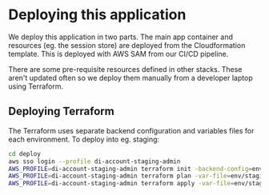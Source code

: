 # Deploying this application

We deploy this application in two parts.
The main app container and resources (eg. the session store) are deployed from the Cloudformation template.
This is deployed with AWS SAM from our CI/CD pipeline.

There are some pre-requisite resources defined in other stacks.
These aren't updated often so we deploy them manually from a developer laptop using Terraform.

## Deploying Terraform

The Terraform uses separate backend configuration and variables files for each environment.
To deploy into eg. staging:

```sh
cd deploy
aws sso login --profile di-account-staging-admin
AWS_PROFILE=di-account-staging-admin terraform init -backend-config=env/backend/staging.tfbackend
AWS_PROFILE=di-account-staging-admin terraform plan -var-file=env/staging.tfvars
AWS_PROFILE=di-account-staging-admin terraform apply -var-file=env/staging.tfvars
```
